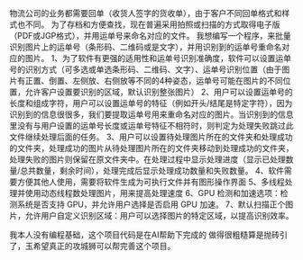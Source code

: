 物流公司的业务都需要回单（收货人签字的货收单），由于客户不同回单格式和样式也不同。
为了存档和方便查找，现在普遍采用拍照或扫描的方式取得电子版（PDF或JGP格式），并用运单号来命名对应的文件。
我想编写一个程序，来批量识别图片上的运单号（条形码、二维码或是文字），并用识别到的运单号重命名对应的图片。
1、为了软件有更强的适用性和运单号识别准确度，软件可以设置运单号的识别方式（可多选或单选条形码、二维码、文字）、运单号识别位置（由于图片有正置、倒置、左侧放、右侧放等不同的4种姿态，运单号可能在图片的不同位置，允许客户设置要识别的区域，默认识别整张图片）
2、用户可以设置运单号的长度和组成字符，用户可以设置运单号的特征（例如开头/结尾是特定字符），因为识别到的信息很很多，我们要提取运单号用来重命名对应的图片。当识别到的信息里没有与用户设置的运单号长度或运单号特征不相符时，则判定为处理失败跳过此文件继续处理后面的任务。
3、用户可以设置待处理图片所在的文件夹和处理成功的文件夹，处理成功的图片从待处理图片所在的文件夹移动到处理成功的文件夹，处理失败的图片则保留在原文件夹中。在处理过程中显示处理进度（显示已处理数量/总共数量，剩余时间），处理完成后显示处理成功数量和失败数量。
4、软件需要方便其他人使用，需要将软件生成为可执行文件并有图形操作界面
5、多线程处理并使用动态线程数处理图片，用来提高处理速度
6、GPU 检测和加速选项：检测系统是否支持 GPU，并允许用户选择是否启用 GPU 加速。
7、默认扫描正个图片，允许用户自定义识别区域：用户可以选择图片的特定区域，以提高识别效率。

我本人没有编程基础，这个项目代码是在AI帮助下完成的
做得很粗糙算是抛砖引了，玉希望真正的攻城狮可以帮完善这个项目。
